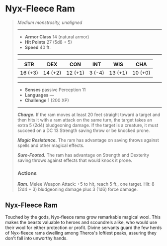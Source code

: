 # Nyx-Fleece Ram
>*Medium monstrosity, unaligned*
>___
>- **Armor Class** 14 (natural armor)
>- **Hit Points** 27 (5d8 + 5)
>- **Speed** 40 ft.
>___
>|STR|DEX|CON|INT|WIS|CHA|
>|:---:|:---:|:---:|:---:|:---:|:---:|
>|16 (+3)|14 (+2)|12 (+1)|3 (-4)|13 (+1)|10 (+0)|
>___
>- **Senses** passive Perception 11
>- **Languages** —
>- **Challenge** 1 (200 XP)
>___
>***Charge.*** If the ram moves at least 20 feet straight toward a target and then hits it with a ram attack on the same turn, the target takes an extra 5 (2d4) bludgeoning damage. If the target is a creature, it must succeed on a DC 13 Strength saving throw or be knocked prone.  
>
>***Magic Resistance.*** The ram has advantage on saving throws against spells and other magical effects.  
>
>***Sure-Footed.*** The ram has advantage on Strength and Dexterity saving throws against effects that would knock it prone.  
>
>### Actions
>***Ram.*** Melee Weapon Attack: +5 to hit, reach 5 ft., one target. Hit: 8 (2d4 + 3) bludgeoning damage plus 3 (1d6) force damage.
## Nyx-Fleece Ram
Touched by the gods, Nyx-fleece rams grow remarkable magical wool. This makes the beasts valuable to heroes and scoundrels alike, who would use their wool for either protection or profit. Divine servants guard the few herds of Nyx-fleece rams dwelling among Theros's loftiest peaks, assuring they don't fall into unworthy hands.